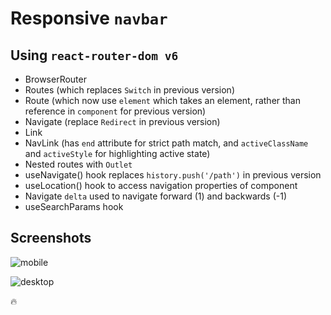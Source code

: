 # Responsive `navbar`

## Using `react-router-dom v6`

* BrowserRouter
* Routes (which replaces `Switch` in previous version)
* Route (which now use `element` which takes an element, rather than reference in `component` for previous version)
* Navigate (replace `Redirect` in previous version)
* Link
* NavLink (has `end` attribute for strict path match, and `activeClassName` and `activeStyle` for highlighting active state)
* Nested routes with `Outlet`
* useNavigate() hook replaces `history.push('/path')` in previous version
* useLocation() hook to access navigation properties of component
* Navigate `delta` used to navigate forward (1) and backwards (-1)
* useSearchParams hook



## Screenshots

![mobile](./screensshots/mobile.png)

![desktop](./screensshots/desktop.png)

🔥 
